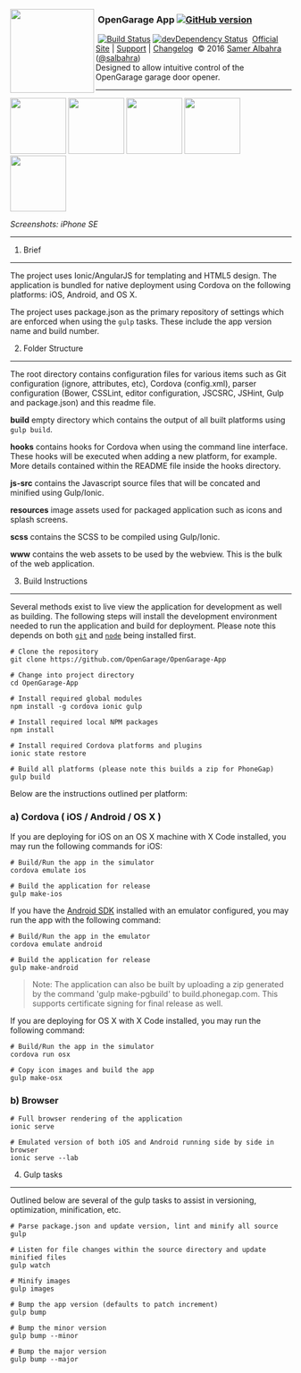 <img align="left" height="150" src="https://github.com/OpenGarage/OpenGarage-App/blob/master/resources/icon.png?raw=true"><h3>&nbsp;OpenGarage App [![GitHub version](https://badge.fury.io/gh/OpenGarage%2FOpenGarage-App.svg)](http://badge.fury.io/gh/OpenGarage%2FOpenGarage-App)</h3>
&nbsp;[![Build Status](https://travis-ci.org/OpenGarage/OpenGarage-App.svg?branch=master)](https://travis-ci.org/OpenGarage/OpenGarage-App) [![devDependency Status](https://david-dm.org/OpenGarage/OpenGarage-App/dev-status.svg)](https://david-dm.org/OpenGarage/OpenGarage-App#info=devDependencies)
&nbsp;[Official Site][official] | [Support][help] | [Changelog][changelog]
&nbsp;&copy; 2016 [Samer Albahra][salbahra] ([@salbahra](https://twitter.com/salbahra))
<br>
Designed to allow intuitive control of the OpenGarage garage door opener.

---

[official]: https://opengarage.io
[help]: http://opengarage.io
[changelog]: https://github.com/OpenGarage/OpenGarage-App/releases
[salbahra]: http://albahra.com

<a href="https://www.opengarage.io/wp-content/uploads/2016/11/app1.png"><img src="https://www.opengarage.io/wp-content/uploads/2016/11/app1.png" width="100"/></a>
<a href="https://www.opengarage.io/wp-content/uploads/2016/11/app2.png"><img src="https://www.opengarage.io/wp-content/uploads/2016/11/app2.png" width="100"/></a>
<a href="https://www.opengarage.io/wp-content/uploads/2016/11/app3.png"><img src="https://www.opengarage.io/wp-content/uploads/2016/11/app3.png" width="100"/></a>
<a href="https://www.opengarage.io/wp-content/uploads/2016/11/app4.png"><img src="https://www.opengarage.io/wp-content/uploads/2016/11/app4.png" width="100"/></a>
<a href="https://www.opengarage.io/wp-content/uploads/2016/11/app5.png"><img src="https://www.opengarage.io/wp-content/uploads/2016/11/app5.png" width="100"/></a>

<i>Screenshots: iPhone SE</i>

---

1) Brief
------------------------------------------

The project uses Ionic/AngularJS for templating and HTML5 design. The application is bundled for native deployment using Cordova on the following platforms: iOS, Android, and OS X.

The project uses package.json as the primary repository of settings which are enforced when using the `gulp` tasks. These include the app version name and build number.

2) Folder Structure
------------------------------------------

The root directory contains configuration files for various items such as Git configuration (ignore, attributes, etc), Cordova (config.xml), parser configuration (Bower, CSSLint, editor configuration, JSCSRC, JSHint, Gulp and package.json) and this readme file.

**build** empty directory which contains the output of all built platforms using `gulp build`.

**hooks** contains hooks for Cordova when using the command line interface. These hooks will be executed when adding a new platform, for example. More details contained within the README file inside the hooks directory.

**js-src** contains the Javascript source files that will be concated and minified using Gulp/Ionic.

**resources** image assets used for packaged application such as icons and splash screens.

**scss** contains the SCSS to be compiled using Gulp/Ionic.

**www** contains the web assets to be used by the webview. This is the bulk of the web application.

3) Build Instructions
------------------------------------------

Several methods exist to live view the application for development as well as building. The following steps will install the development environment needed to run the application and build for deployment. Please note this depends on both [`git`](https://git-scm.com/book/en/v2/Getting-Started-Installing-Git) and [`node`](https://nodejs.org/en/download/) being installed first.

```
# Clone the repository
git clone https://github.com/OpenGarage/OpenGarage-App

# Change into project directory
cd OpenGarage-App

# Install required global modules
npm install -g cordova ionic gulp

# Install required local NPM packages
npm install

# Install required Cordova platforms and plugins
ionic state restore

# Build all platforms (please note this builds a zip for PhoneGap)
gulp build
```

Below are the instructions outlined per platform:

<h3>a) Cordova ( iOS / Android / OS X )</h3>

If you are deploying for iOS on an OS X machine with X Code installed, you may run the following commands for iOS:

```
# Build/Run the app in the simulator
cordova emulate ios

# Build the application for release
gulp make-ios
```

If you have the [Android SDK](https://developer.android.com/sdk/index.html) installed with an emulator configured, you may run the app with the following command:

```
# Build/Run the app in the emulator
cordova emulate android

# Build the application for release
gulp make-android
```

> Note: The application can also be built by uploading a zip generated by the command 'gulp make-pgbuild' to build.phonegap.com. This supports certificate signing for final release as well.

If you are deploying for OS X with X Code installed, you may run the following command:

```
# Build/Run the app in the simulator
cordova run osx

# Copy icon images and build the app
gulp make-osx
```

<h3>b) Browser</h3>

```
# Full browser rendering of the application
ionic serve

# Emulated version of both iOS and Android running side by side in browser
ionic serve --lab
```

4) Gulp tasks
------------------------------------------

Outlined below are several of the gulp tasks to assist in versioning, optimization, minification, etc.

```
# Parse package.json and update version, lint and minify all source
gulp

# Listen for file changes within the source directory and update minified files
gulp watch

# Minify images
gulp images

# Bump the app version (defaults to patch increment)
gulp bump

# Bump the minor version
gulp bump --minor

# Bump the major version
gulp bump --major
```
